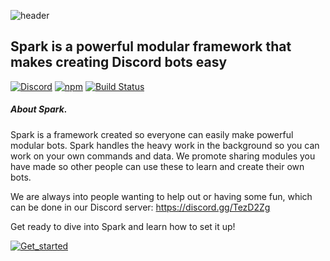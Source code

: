 ![header](https://cdn.discordapp.com/attachments/237019716546199552/432200563485179906/banner-outlined-no-bg4x.png)
## Spark is a powerful modular framework that makes creating Discord bots easy

[![Discord](https://discordapp.com/api/guilds/248505281741455360/embed.png)](https://discord.gg/TezD2Zg)
[![npm](https://api.discordspark.com/badge/npm)](https://npmjs/sparkbots)
[![Build Status](https://api.travis-ci.org/Sparkbots/Spark.svg?branch=Stable)](https://travis-ci.org/TobiasFeld22/Spark) <br>


##### About Spark.
Spark is a framework created so everyone can easily make powerful modular bots. 
Spark handles the heavy work in the background so you can work on your own commands and data.
We promote sharing modules you have made so other people can use these to learn and create their own bots.

We are always into people wanting to help out or having some fun, which can be done in our Discord server: https://discord.gg/TezD2Zg

Get ready to dive into Spark and learn how to set it up!

[![Get_started](https://cdn.discordapp.com/attachments/237019716546199552/432194740801241089/unknown.png)](https://discordspark.com/documentation/intro/)

